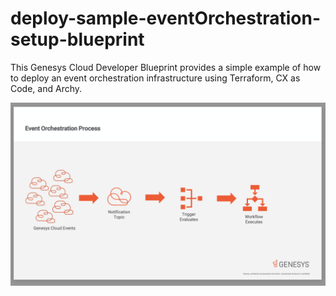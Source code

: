# deploy-sample-eventOrchestration-setup-blueprint

This Genesys Cloud Developer Blueprint provides a simple example of how to deploy an event orchestration infrastructure using Terraform, CX as Code, and Archy.

![Event Orchestration flowchart](/doc/images/flowchart.png "Event Orchestration flowchart")
